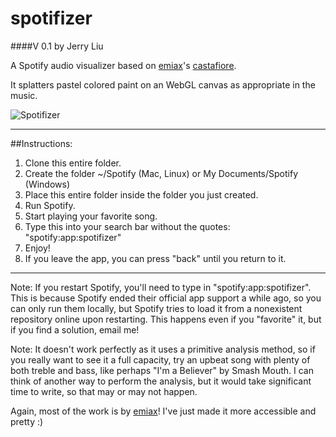 spotifizer
===============

####V 0.1 by Jerry Liu

A Spotify audio visualizer based on [emiax](https://github.com/emiax)'s [castafiore](https://github.com/emiax/castafiore).

It splatters pastel colored paint on an WebGL canvas as appropriate in the music.

![Spotifizer](https://raw.github.com/personjerry/spotifizer/master/images/screenshot.jpg)

---

##Instructions:

1. Clone this entire folder.
2. Create the folder ~/Spotify (Mac, Linux) or My Documents/Spotify (Windows)
3. Place this entire folder inside the folder you just created.
4. Run Spotify.
5. Start playing your favorite song.
6. Type this into your search bar without the quotes: "spotify:app:spotifizer"
7. Enjoy!
8. If you leave the app, you can press "back" until you return to it.

---

Note: If you restart Spotify, you'll need to type in "spotify:app:spotifizer". This is because Spotify ended their official app support a while ago, so you can only run them locally, but Spotify tries to load it from a nonexistent repository online upon restarting. This happens even if you "favorite" it, but if you find a solution, email me!

Note: It doesn't work perfectly as it uses a primitive analysis method, so if you really want to see it a full capacity, try an upbeat song with plenty of both treble and bass, like perhaps "I'm a Believer" by Smash Mouth. I can think of another way to perform the analysis, but it would take significant time to write, so that may or may not happen.

Again, most of the work is by [emiax](https://github.com/emiax)! I've just made it more accessible and pretty :)
